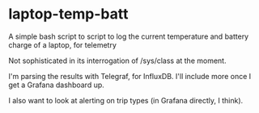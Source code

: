 # laptop-temp-batt

A simple bash script to script to log the current temperature and battery charge of a laptop, for telemetry

Not sophisticated in its interrogation of /sys/class at the moment.

I'm parsing the results with Telegraf, for InfluxDB. I'll include more once I get a Grafana dashboard up.

I also want to look at alerting on trip types (in Grafana directly, I think).
